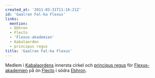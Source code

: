 ```yaml
---
created_at: '2011-03-31T11:16:21Z'
id: 'Gaalran Fal-ka Flexus'
links:
  mention:
  - Ebhron
  - Flecto
  - 'Flexus-akademien'
  - Kabalaorden
  - principus regus
title: 'Gaalran Fal-ka Flexus'
---
```


Medlem i [Kabalaordens] innersta cirkel och [principus regus] för [Flexus-akademien] på ön [Flecto]
i södra [Ebhron].

  [Kabalaordens]: Kabalaorden
  [principus regus]: principus_regus
  [Flexus-akademien]: Flexus-akademien
  [Flecto]: Flecto
  [Ebhron]: Ebhron
